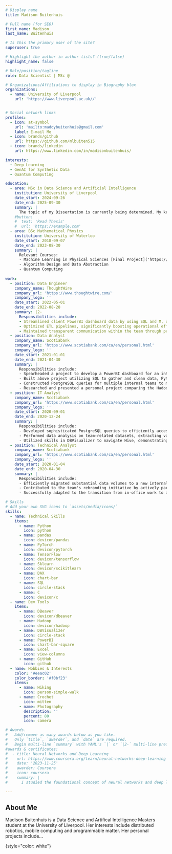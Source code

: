 ```yaml
---
# Display name
title: Madison Buitenhuis

# Full name (for SEO)
first_name: Madison
last_name: Buitenhuis

# Is this the primary user of the site?
superuser: true

# Highlight the author in author lists? (true/false)
highlight_name: false

# Role/position/tagline
role: Data Scientist | MSc @

# Organizations/Affiliations to display in Biography blox
organizations:
  - name: University of Liverpool
    url: 'https://www.liverpool.ac.uk//'


# Social network links
profiles:
  - icon: at-symbol
    url: 'mailto:maddybuitenhuis@gmail.com'
    label: E-mail Me
  - icon: brands/github
    url: https://github.com/mlbuiten515
  - icon: brands/linkedin
    url: https://www.linkedin.com/in/madisonbuitenhuis/

interests:
  - Deep Learning
  - GenAI for Synthetic Data
  - Quantum Computing

education:
  - area: MSc in Data Science and Artificial Intelligence
    institution: University of Liverpool
    date_start: 2024-09-26
    date_end: 2025-09-30
    summary: |
      The topic of my Dissertation is currently being determined. My key area of interest is deep learning for the physical sciences.
    #button:
    #  text: 'Read Thesis'
    #  url: 'https://example.com'
  - area: BSc Mathematical Physics
    institution: University of Waterloo
    date_start: 2018-09-07
    date_end: 2023-08-30
    summary: |
      Relevant Courses:
      - Machine Learning in Physical Sciences [Final Project]('https://github.com/jensenlawrence/phys490')
      - Algorithm Design and Data Abstraction
      - Quantum Computing
  
work:
  - position: Data Engineer
    company_name: ThoughtWire
    company_url: 'https://www.thoughtwire.com/'
    company_logo: ''
    date_start: 2022-05-01
    date_end: 2022-08-28
    summary: |2-
      Responsibilities include:
      - Streamlined client PowerBI dashboard data by using SQL and M, developing metrics, and seamlessly integrating data
      - Optimized ETL pipelines, significantly boosting operational efficiency for customer dashboards
      - Maintained transparent communication within the team through presentations and regular Jira updates on project advancements
  - position: Data Analyst
    company_name: Scotiabank
    company_url: 'https://www.scotiabank.com/ca/en/personal.html'
    company_logo: ''
    date_start: 2021-01-01
    date_end: 2021-04-30
    summary: |
      Responsibilities include:
      - Spearheaded a project to develop a PowerBI dashboard for an internal team, allowing said team to increase efficiency
      - Built above project utilizing SQL to gather and clean data, Python to automate running the SQL process daily, and PowerBI to construct the dashboard
      - Constructed PostgreSQL queries for multiple internal teams to meet specific needs
      - Researched and presented a personal project comparing the Hadoop ecosystem with Minio, DremIO and Kubernetes to the Data Governance team.
  - position: IT Analyst
    company_name: Scotiabank
    company_url: 'https://www.scotiabank.com/ca/en/personal.html'
    company_logo: ''
    date_start: 2020-09-01
    date_end: 2020-12-24
    summary: |
      Responsibilities include:
      - Developed sophisticated PostgreSQL queries to efficiently access and uphold data quality within a Hive database
      - Performed data analysis on team-related datasets, extracting valuable insights
      - Utilized skills in DBVisualizer to navigate Hive, demonstrating a high level of proficiency in database visualization tools
  - position: Technical Analyst
    company_name: Scotiabank
    company_url: 'https://www.scotiabank.com/ca/en/personal.html'
    company_logo: ''
    date_start: 2020-01-04
    date_end: 2020-04-30
    summary: |
      Responsibilities include:
      - Efficiently migrated substantial data volumes to a new internal website, ensuring efficiency and data integrity
      - Contributed to the team's rebranding initiative by actively participating in the creation of an internal logo and newsletter
      - Successfully adapted to the transition from in-office work to a remote environment

# Skills
# Add your own SVG icons to `assets/media/icons/`
skills:
  - name: Technical Skills
    items:
      - name: Python
        icon: python
      - name: pandas
        icon: devicon/pandas
      - name: PyTorch
        icon: devicon/pytorch
      - name: TensorFlow
        icon: devicon/tensorflow
      - name: Sklearn
        icon: devicon/scikitlearn
      - name: DAX
        icon: chart-bar
      - name: SQL
        icon: circle-stack
      - name: C
        icon: devicon/c
  - name: Dev Tools
    items:
      - name: DBeaver
        icon: devicon/dbeaver
      - name: Hadoop
        icon: devicon/hadoop
      - name: DBVisualizer
        icon: circle-stack
      - name: PowerBI
        icon: chart-bar-square
      - name: Excel
        icon: view-columns
      - name: GitHub
        icon: github
  - name: Hobbies & Interests
    color: '#eeac02'
    color_border: '#f0bf23'
    items:
      - name: Hiking
        icon: person-simple-walk
      - name: Crochet
        icon: mitten
      - name: Photography
        description: ''
        percent: 80
        icon: camera

# Awards.
#   Add/remove as many awards below as you like.
#   Only `title`, `awarder`, and `date` are required.
#   Begin multi-line `summary` with YAML's `|` or `|2-` multi-line prefix and indent 2 spaces below.
#awards & certificates:
#  - title: Neural Networks and Deep Learning
#    url: https://www.coursera.org/learn/neural-networks-deep-learning
#    date: '2023-11-25'
#    awarder: Coursera
#    icon: coursera
#    summary: |
#      I studied the foundational concept of neural networks and deep learning. By the end, I was familiar with the significant technological trends driving the rise of deep learning; build, train, and apply fully connected deep neural networks; implement efficient (vectorized) neural networks; identify key parameters in a neural network’s architecture; and apply deep learning to your own applications.

---
```


## About Me

Madison Buitenhuis is a Data Science and Artifical Intelligence Masters student at the University of Liverpool. Her interests include distributed robotics, mobile computing and programmable matter. Her personal projects include...

{style="color: white"}
